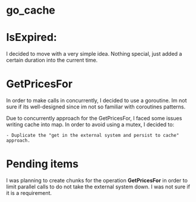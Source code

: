 # go_cache

# IsExpired:

I decided to move with a very simple idea. Nothing special, just added a certain duration into the current time. 

# GetPricesFor

In order to make calls in concurrently, I decided to use a goroutine. Im not sure if its well-designed since im not so familiar with coroutines patterns. <br>

Due to concurrently approach for the GetPricesFor, I faced some issues writing cache into map. In order to avoid using a mutex, I decided to:

    - Duplicate the "get in the external system and persist to cache" approach.

# Pending items

I was planning to create chunks for the operation <b>GetPricesFor</b> in order to limit parallel calls to do not take the external system down.
I was not sure if it is a requirement. 
